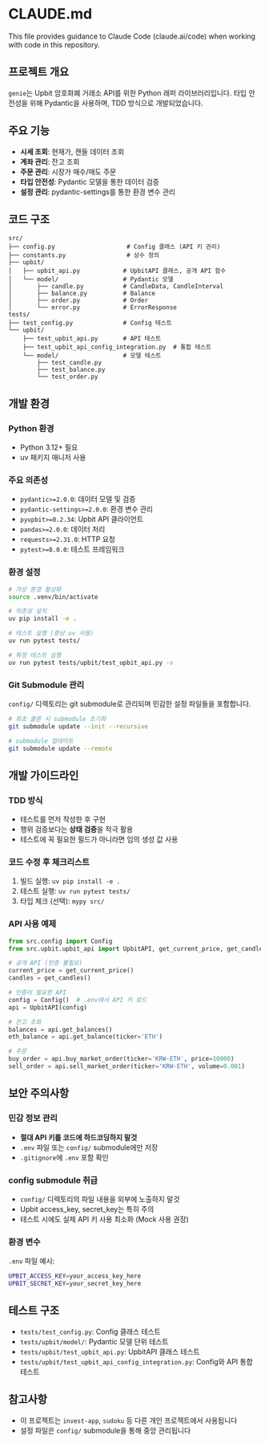 # CLAUDE.md

This file provides guidance to Claude Code (claude.ai/code) when working with code in this repository.

## 프로젝트 개요

`genie`는 Upbit 암호화폐 거래소 API를 위한 Python 래퍼 라이브러리입니다. 타입 안전성을 위해 Pydantic을 사용하며, TDD 방식으로 개발되었습니다.

## 주요 기능

- **시세 조회**: 현재가, 캔들 데이터 조회
- **계좌 관리**: 잔고 조회
- **주문 관리**: 시장가 매수/매도 주문
- **타입 안전성**: Pydantic 모델을 통한 데이터 검증
- **설정 관리**: pydantic-settings를 통한 환경 변수 관리

## 코드 구조

```
src/
├── config.py                    # Config 클래스 (API 키 관리)
├── constants.py                 # 상수 정의
├── upbit/
│   ├── upbit_api.py            # UpbitAPI 클래스, 공개 API 함수
│   └── model/                  # Pydantic 모델
│       ├── candle.py           # CandleData, CandleInterval
│       ├── balance.py          # Balance
│       ├── order.py            # Order
│       └── error.py            # ErrorResponse
tests/
├── test_config.py              # Config 테스트
└── upbit/
    ├── test_upbit_api.py       # API 테스트
    ├── test_upbit_api_config_integration.py  # 통합 테스트
    └── model/                  # 모델 테스트
        ├── test_candle.py
        ├── test_balance.py
        └── test_order.py
```

## 개발 환경

### Python 환경

- Python 3.12+ 필요
- uv 패키지 매니저 사용

### 주요 의존성

- `pydantic>=2.0.0`: 데이터 모델 및 검증
- `pydantic-settings>=2.0.0`: 환경 변수 관리
- `pyupbit>=0.2.34`: Upbit API 클라이언트
- `pandas>=2.0.0`: 데이터 처리
- `requests>=2.31.0`: HTTP 요청
- `pytest>=8.0.0`: 테스트 프레임워크

### 환경 설정

```bash
# 가상 환경 활성화
source .venv/bin/activate

# 의존성 설치
uv pip install -e .

# 테스트 실행 (항상 uv 사용)
uv run pytest tests/

# 특정 테스트 실행
uv run pytest tests/upbit/test_upbit_api.py -v
```

### Git Submodule 관리

`config/` 디렉토리는 git submodule로 관리되며 민감한 설정 파일들을 포함합니다.

```bash
# 최초 클론 시 submodule 초기화
git submodule update --init --recursive

# submodule 업데이트
git submodule update --remote
```

## 개발 가이드라인

### TDD 방식

- 테스트를 먼저 작성한 후 구현
- 행위 검증보다는 **상태 검증**을 적극 활용
- 테스트에 꼭 필요한 필드가 아니라면 임의 생성 값 사용

### 코드 수정 후 체크리스트

1. 빌드 실행: `uv pip install -e .`
2. 테스트 실행: `uv run pytest tests/`
3. 타입 체크 (선택): `mypy src/`

### API 사용 예제

```python
from src.config import Config
from src.upbit.upbit_api import UpbitAPI, get_current_price, get_candles

# 공개 API (인증 불필요)
current_price = get_current_price()
candles = get_candles()

# 인증이 필요한 API
config = Config()  # .env에서 API 키 로드
api = UpbitAPI(config)

# 잔고 조회
balances = api.get_balances()
eth_balance = api.get_balance(ticker='ETH')

# 주문
buy_order = api.buy_market_order(ticker='KRW-ETH', price=10000)
sell_order = api.sell_market_order(ticker='KRW-ETH', volume=0.001)
```

## 보안 주의사항

### 민감 정보 관리

- **절대 API 키를 코드에 하드코딩하지 말것**
- `.env` 파일 또는 `config/` submodule에만 저장
- `.gitignore`에 `.env` 포함 확인

### config submodule 취급

- `config/` 디렉토리의 파일 내용을 외부에 노출하지 말것
- Upbit access_key, secret_key는 특히 주의
- 테스트 시에도 실제 API 키 사용 최소화 (Mock 사용 권장)

### 환경 변수

`.env` 파일 예시:
```bash
UPBIT_ACCESS_KEY=your_access_key_here
UPBIT_SECRET_KEY=your_secret_key_here
```

## 테스트 구조

- `tests/test_config.py`: Config 클래스 테스트
- `tests/upbit/model/`: Pydantic 모델 단위 테스트
- `tests/upbit/test_upbit_api.py`: UpbitAPI 클래스 테스트
- `tests/upbit/test_upbit_api_config_integration.py`: Config와 API 통합 테스트

## 참고사항

- 이 프로젝트는 `invest-app`, `sudoku` 등 다른 개인 프로젝트에서 사용됩니다
- 설정 파일은 `config/` submodule을 통해 중앙 관리됩니다
